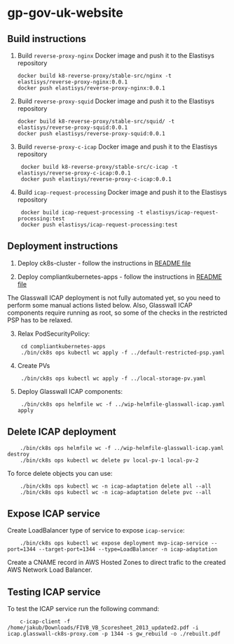 # gp-gov-uk-website

## Build instructions

1. Build `reverse-proxy-nginx` Docker image and push it to the Elastisys repository

       docker build k8-reverse-proxy/stable-src/nginx -t elastisys/reverse-proxy-nginx:0.0.1
       docker push elastisys/reverse-proxy-nginx:0.0.1

2. Build `reverse-proxy-squid` Docker image and push it to the Elastisys repository

       docker build k8-reverse-proxy/stable-src/squid/ -t elastisys/reverse-proxy-squid:0.0.1
       docker push elastisys/reverse-proxy-squid:0.0.1

3. Build `reverse-proxy-c-icap` Docker image and push it to the Elastisys repository

        docker build k8-reverse-proxy/stable-src/c-icap -t elastisys/reverse-proxy-c-icap:0.0.1
        docker push elastisys/reverse-proxy-c-icap:0.0.1

4. Build `icap-request-processing` Docker image and push it to the Elastisys repository

        docker build icap-request-processing -t elastisys/icap-request-processing:test
        docker push elastisys/icap-request-processing:test

## Deployment instructions

1. Deploy ck8s-cluster - follow the instructions in [README file](ck8s-cluster/README.md)

2. Deploy compliantkubernetes-apps - follow the instructions in [README file](compliantkubernetes-apps/README.md)

The Glasswall ICAP deployment is not fully automated yet, so you need to perform some manual actions listed below.
Also, Glasswall ICAP components require running as root, so some of the checks in the restricted PSP has to be relaxed.

3. Relax PodSecurityPolicy:

        cd compliantkubernetes-apps
        ./bin/ck8s ops kubectl wc apply -f ../default-restricted-psp.yaml

4. Create PVs

        ./bin/ck8s ops kubectl wc apply -f ../local-storage-pv.yaml

<!-- 5. Create issuer

        ./bin/ck8s ops kubectl wc apply -f ../icap_cert_issuer.yaml -->

5. Deploy Glasswall ICAP components:

        ./bin/ck8s ops helmfile wc -f ../wip-helmfile-glasswall-icap.yaml apply

## Delete ICAP deployment

        ./bin/ck8s ops helmfile wc -f ../wip-helmfile-glasswall-icap.yaml destroy
        ./bin/ck8s ops kubectl wc delete pv local-pv-1 local-pv-2

To force delete objects you can use:

        ./bin/ck8s ops kubectl wc -n icap-adaptation delete all --all
        ./bin/ck8s ops kubectl wc -n icap-adaptation delete pvc --all

## Expose ICAP service

Create LoadBalancer type of service to expose `icap-service`:

        ./bin/ck8s ops kubectl wc expose deployment mvp-icap-service --port=1344 --target-port=1344 --type=LoadBalancer -n icap-adaptation

Create a CNAME record in AWS Hosted Zones to direct trafic to the created AWS Network Load Balancer.

## Testing ICAP service

To test the ICAP service run the following command:

        c-icap-client -f /home/jakub/Downloads/FIVB_VB_Scoresheet_2013_updated2.pdf -i icap.glasswall-ck8s-proxy.com -p 1344 -s gw_rebuild -o ./rebuilt.pdf
